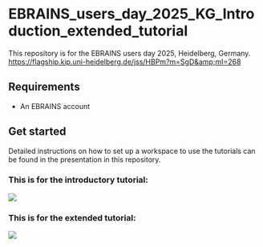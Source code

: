 # EBRAINS_users_day_2025_KG_Introduction_extended_tutorial
This repository is for the EBRAINS users day 2025, Heidelberg, Germany. https://flagship.kip.uni-heidelberg.de/jss/HBPm?m=SgD&amp;mI=268

## Requirements
- An EBRAINS account

## Get started
Detailed instructions on how to set up a workspace to use the tutorials can be found in the presentation in this repository.

### This is for the introductory tutorial:
[![](https://nest-simulator.org/TryItOnEBRAINS.png)](https://lab.ebrains.eu/hub/user-redirect/git-pull?repo=https%3A%2F%2Fgithub.com%2FAlixbonard%2FEBRAINS_users_day_2025_KG_Introduction_extended_tutorial&urlpath=lab%2Ftree%2FEBRAINS_users_day_2025_KG_Introduction_extended_tutorial%2FTutorial_EBRAINS_Knowledge_Graph_introductory.ipynb&branch=main)

### This is for the extended tutorial:
[![](https://nest-simulator.org/TryItOnEBRAINS.png)](https://lab.ebrains.eu/hub/user-redirect/git-pull?repo=https%3A%2F%2Fgithub.com%2FAlixbonard%2FEBRAINS_users_day_2025_KG_Introduction_extended_tutorial&urlpath=lab%2Ftree%2FEBRAINS_users_day_2025_KG_Introduction_extended_tutorial%2FTutorial_EBRAINS_Knowledge_Graph_extended.ipynb&branch=main)
